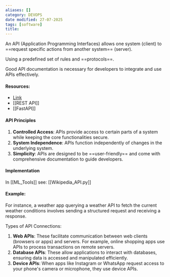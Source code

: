 ```yaml
---
aliases: []
category: DEVOPS
date modified: 27-07-2025
tags: [software]
title: 
---
```

An API (Application Programming Interfaces) allows one system (client) to ==request specific actions from another system== (server).

Using a predefined set of rules and ==protocols==. 

Good API documentation is necessary for developers to integrate and use APIs effectively.
#### Resources:
- [Link](https://www.youtube.com/watch?v=yBZO5Rb4ibo)
- [[REST API]]
- [[FastAPI]]
#### API Principles

1. **Controlled Access**: APIs provide access to certain parts of a system while keeping the core functionalities secure.
2. **System Independence**: APIs function independently of changes in the underlying system.
3. **Simplicity**: APIs are designed to be ==user-friendly== and come with comprehensive documentation to guide developers.
#### Implementation

In [[ML_Tools]] see: [[Wikipedia_API.py]]

#### Example:

For instance, a weather app querying a weather API to fetch the current weather conditions involves sending a structured request and receiving a response.

Types of API Connections:
1. **Web APIs**: These facilitate communication between web clients (browsers or apps) and servers. For example, online shopping apps use APIs to process transactions on remote servers.
2. **Database APIs**: These allow applications to interact with databases, ensuring data is accessed and manipulated efficiently.
3. **Device APIs**: When apps like Instagram or WhatsApp request access to your phone's camera or microphone, they use device APIs.